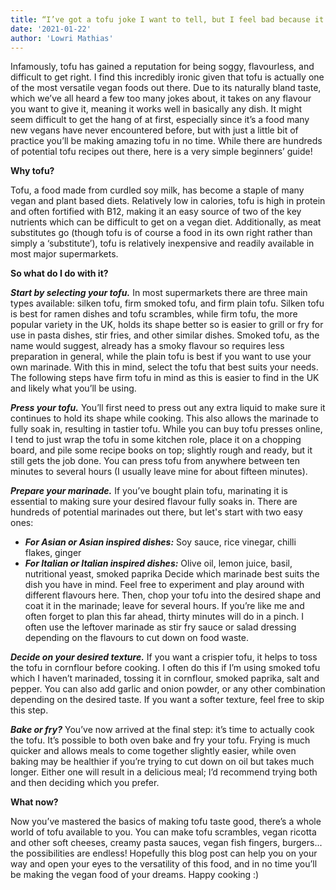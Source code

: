 ```yaml
---
title: “I’ve got a tofu joke I want to tell, but I feel bad because it’s tasteless…”
date: '2021-01-22'
author: 'Lowri Mathias'
---
```


Infamously, tofu has gained a reputation for being soggy, flavourless, and difficult to get right. I find this incredibly ironic given that tofu is actually one of the most versatile vegan foods out there. Due to its naturally bland taste, which we’ve all heard a few too many jokes about, it takes on any flavour you want to give it, meaning it works well in basically any dish. It might seem difficult to get the hang of at first, especially since it’s a food many new vegans have never encountered before, but with just a little bit of practice you’ll be making amazing tofu in no time. While there are hundreds of potential tofu recipes out there, here is a very simple beginners’ guide!

**Why tofu?**

Tofu, a food made from curdled soy milk, has become a staple of many vegan and plant based diets. Relatively low in calories, tofu is high in protein and often fortified with B12, making it an easy source of two of the key nutrients which can be difficult to get on a vegan diet. Additionally, as meat substitutes go (though tofu is of course a food in its own right rather than simply a ‘substitute’), tofu is relatively inexpensive and readily available in most major supermarkets. 

**So what do I do with it?** 

***Start by selecting your tofu.*** In most supermarkets there are three main types available: silken tofu, firm smoked tofu, and firm plain tofu. Silken tofu is best for ramen dishes and tofu scrambles, while firm tofu, the more popular variety in the UK, holds its shape better so is easier to grill or fry for use in pasta dishes, stir fries, and other similar dishes. Smoked tofu, as the name would suggest, already has a smoky flavour so requires less preparation in general, while the plain tofu is best if you want to use your own marinade. With this in mind, select the tofu that best suits your needs. The following steps have firm tofu in mind as this is easier to find in the UK and likely what you’ll be using. 

***Press your tofu.*** You’ll first need to press out any extra liquid to make sure it continues to hold its shape while cooking. This also allows the marinade to fully soak in, resulting in tastier tofu. While you can buy tofu presses online, I tend to just wrap the tofu in some kitchen role, place it on a chopping board, and pile some recipe books on top; slightly rough and ready, but it still gets the job done. You can press tofu from anywhere between ten minutes to several hours (I usually leave mine for about fifteen minutes). 

***Prepare your marinade.*** If you’ve bought plain tofu, marinating it is essential to making sure your desired flavour fully soaks in. There are hundreds of potential marinades out there, but let's start with two easy ones: 
* ***For Asian or Asian inspired dishes:*** Soy sauce, rice vinegar, chilli flakes, ginger 
* ***For Italian or Italian inspired dishes:*** Olive oil, lemon juice, basil, nutritional yeast, smoked paprika 
Decide which marinade best suits the dish you have in mind. Feel free to experiment and play around with different flavours here. Then, chop your tofu into the desired shape and coat it in the marinade; leave for several hours. If you’re like me and often forget to plan this far ahead, thirty minutes will do in a pinch. I often use the leftover marinade as stir fry sauce or salad dressing depending on the flavours to cut down on food waste. 

***Decide on your desired texture.*** If you want a crispier tofu, it helps to toss the tofu in cornflour before cooking. I often do this if I’m using smoked tofu which I haven’t marinaded, tossing it in cornflour, smoked paprika, salt and pepper. You can also add garlic and onion powder, or any other combination depending on the desired taste. If you want a softer texture, feel free to skip this step. 

***Bake or fry?*** You’ve now arrived at the final step: it’s time to actually cook the tofu. It’s possible to both oven bake and fry your tofu. Frying is much quicker and allows meals to come together slightly easier, while oven baking may be healthier if you’re trying to cut down on oil but takes much longer. Either one will result in a delicious meal; I’d recommend trying both and then deciding which you prefer. 

**What now?**

Now you’ve mastered the basics of making tofu taste good, there’s a whole world of tofu available to you. You can make tofu scrambles, vegan ricotta and other soft cheeses, creamy pasta sauces, vegan fish fingers, burgers... the possibilities are endless! Hopefully this blog post can help you on your way and open your eyes to the versatility of this food, and in no time you’ll be making the vegan food of your dreams. Happy cooking :) 

